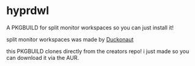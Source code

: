 # hyprdwl
A PKGBUILD for split monitor workspaces so you can just install it!

split monitor workspaces was made by [Duckonaut](https://github.com/Duckonaut)

this PKGBUILD clones directly from the creators repo! i just made so you can download it via the AUR.
